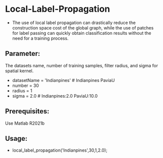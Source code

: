 # Local-Label-Propagation
- The use of local label propagation can drastically reduce the construction space cost of the global graph, while the use of patches for label passing can quickly obtain classification results without the need for a training process.

## Parameter:
The datasets name, number of training samples, filter radius, and sigma for spatial kernel.
- datasetName = 'Indianpines'      # Indianpines  PaviaU
- number = 30
- radius = 1
- sigma = 2.0                      # Indianpines:2.0  PaviaU:10.0

## Prerequisites:
Use Matlab R2021b

## Usage:
- local_label_propagation('Indianpines',30,1,2.0);
